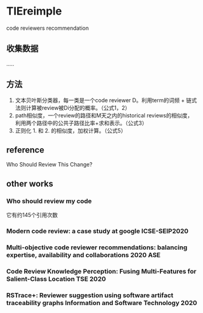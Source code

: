 # TIEreimple
code reviewers recommendation 

## 收集数据
.....
## 方法
1. 文本贝叶斯分类器，每一类是一个code reviewer D。利用term的词频 + 链式法则计算被review被Di分配的概率。（公式1，2）
2. path相似度，一个review的路径和M天之内的historical reviews的相似度，利用两个路径中的公共子路径比率+求和表示。（公式3）
3. 正则化 1. 和 2. 的相似度，加权计算。（公式5）

## reference

Who Should Review This Change?

## other works

### Who should review my code

它有约145个引用次数

### Modern code review: a case study at google ICSE-SEIP2020 
### Multi-objective code reviewer recommendations: balancing expertise, availability and collaborations 2020 ASE
### Code Review Knowledge Perception: Fusing Multi-Features for Salient-Class Location TSE 2020
### RSTrace+: Reviewer suggestion using software artifact traceability graphs Information and Software Technology 2020
